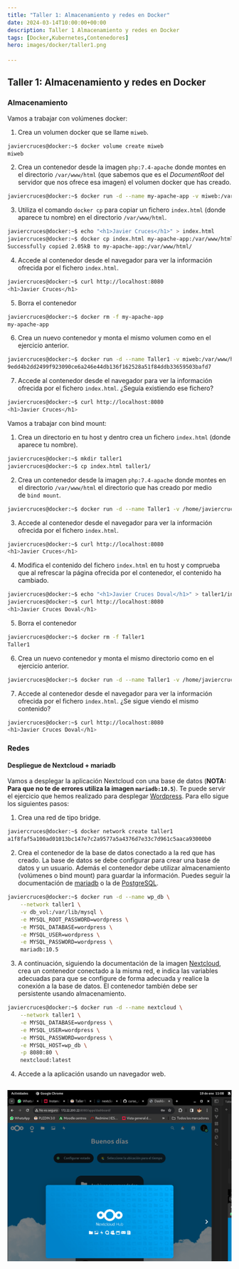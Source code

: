 ```yaml
---
title: "Taller 1: Almacenamiento y redes en Docker"
date: 2024-03-14T10:00:00+00:00
description: Taller 1 Almacenamiento y redes en Docker
tags: [Docker,Kubernetes,Contenedores]
hero: images/docker/taller1.png

---
```

##  Taller 1: Almacenamiento y redes en Docker 

###  Almacenamiento

Vamos a trabajar con volúmenes docker:

1. Crea un volumen docker que se llame `miweb`.

```bash
javiercruces@docker:~$ docker volume create miweb
miweb
```

2. Crea un contenedor desde la imagen `php:7.4-apache` donde montes en el directorio `/var/www/html` (que sabemos que es el _DocumentRoot_ del servidor que nos ofrece esa imagen) el volumen docker que has creado.

```bash
javiercruces@docker:~$ docker run -d --name my-apache-app -v miweb:/var/www/html -p 8080:80 php:7.4-apache
```

3. Utiliza el comando `docker cp` para copiar un fichero `index.html` (donde aparece tu nombre) en el directorio `/var/www/html`.

```bash
javiercruces@docker:~$ echo "<h1>Javier Cruces</h1>" > index.html
javiercruces@docker:~$ docker cp index.html my-apache-app:/var/www/html/
Successfully copied 2.05kB to my-apache-app:/var/www/html/
```

4. Accede al contenedor desde el navegador para ver la información ofrecida por el fichero `index.html`.

```bash
javiercruces@docker:~$ curl http://localhost:8080
<h1>Javier Cruces</h1>
```

5. Borra el contenedor

```bash
javiercruces@docker:~$ docker rm -f my-apache-app
my-apache-app
```

6. Crea un nuevo contenedor y monta el mismo volumen como en el ejercicio anterior.

```bash
javiercruces@docker:~$ docker run -d --name Taller1 -v miweb:/var/www/html -p 8080:80 php:7.4-apache
9edd4b2dd2499f923090ce6a246e44db136f162528a51f84ddb33659503bafd7
```

7. Accede al contenedor desde el navegador para ver la información ofrecida por el fichero `index.html`. ¿Seguía existiendo ese fichero?

```bash
javiercruces@docker:~$ curl http://localhost:8080
<h1>Javier Cruces</h1>
```

Vamos a trabajar con bind mount:

1. Crea un directorio en tu host y dentro crea un fichero `index.html` (donde aparece tu nombre).

```bash
javiercruces@docker:~$ mkdir taller1
javiercruces@docker:~$ cp index.html taller1/
```

2. Crea un contenedor desde la imagen `php:7.4-apache` donde montes en el directorio `/var/www/html` el directorio que has creado por medio de `bind mount`.

```bash
javiercruces@docker:~$ docker run -d --name Taller1 -v /home/javiercruces/taller1/:/var/www/html -p 8080:80 php:7.4-apache
```

3. Accede al contenedor desde el navegador para ver la información ofrecida por el fichero `index.html`.

```bash
javiercruces@docker:~$ curl http://localhost:8080
<h1>Javier Cruces</h1>
```

4. Modifica el contenido del fichero `index.html` en tu host y comprueba que al refrescar la página ofrecida por el contenedor, el contenido ha cambiado.

```bash
javiercruces@docker:~$ echo "<h1>Javier Cruces Doval</h1>" > taller1/index.html
javiercruces@docker:~$ curl http://localhost:8080
<h1>Javier Cruces Doval</h1>

```

5. Borra el contenedor

```bash
javiercruces@docker:~$ docker rm -f Taller1
Taller1
```

6. Crea un nuevo contenedor y monta el mismo directorio como en el ejercicio anterior.

```bash
javiercruces@docker:~$ docker run -d --name Taller1 -v /home/javiercruces/taller1/:/var/www/html -p 8080:80 php:7.4-apache
```

7. Accede al contenedor desde el navegador para ver la información ofrecida por el fichero `index.html`. ¿Se sigue viendo el mismo contenido?

```bash
javiercruces@docker:~$ curl http://localhost:8080
<h1>Javier Cruces Doval</h1>
```

### Redes

#### Despliegue de Nextcloud + mariadb

Vamos a desplegar la aplicación Nextcloud con una base de datos (**NOTA: Para que no te de errores utiliza la imagen `mariadb:10.5`**). Te puede servir el ejercicio que hemos realizado para desplegar [Wordpress](https://fp.josedomingo.org/iaw/4_docker/wordpress.html). Para ello sigue los siguientes pasos:

1. Crea una red de tipo bridge.

```bash
javiercruces@docker:~$ docker network create taller1          
a1f8faf5a100ad01013bc147e7c2a9577a5a4376d7e33c7d961c5aaca93000b0

```

2. Crea el contenedor de la base de datos conectado a la red que has creado. La base de datos se debe configurar para crear una base de datos y un usuario. Además el contenedor debe utilizar almacenamiento (volúmenes o bind mount) para guardar la información. Puedes seguir la documentación de [mariadb](https://hub.docker.com/_/mariadb) o la de [PostgreSQL](https://hub.docker.com/_/postgres).

```bash
javiercruces@docker:~$ docker run -d --name wp_db \
    --network taller1 \
    -v db_vol:/var/lib/mysql \
    -e MYSQL_ROOT_PASSWORD=wordpress \
    -e MYSQL_DATABASE=wordpress \
    -e MYSQL_USER=wordpress \
    -e MYSQL_PASSWORD=wordpress \
    mariadb:10.5
```

3. A continuación, siguiendo la documentación de la imagen [Nextcloud](https://hub.docker.com/_/nextcloud), crea un contenedor conectado a la misma red, e indica las variables adecuadas para que se configure de forma adecuada y realice la conexión a la base de datos. El contenedor también debe ser persistente usando almacenamiento.

```bash
javiercruces@docker:~$ docker run -d --name nextcloud \
    --network taller1 \
    -e MYSQL_DATABASE=wordpress \
    -e MYSQL_USER=wordpress \
    -e MYSQL_PASSWORD=wordpress \
    -e MYSQL_HOST=wp_db \
    -p 8080:80 \
    nextcloud:latest

```

4. Accede a la aplicación usando un navegador web.

```bash

```

![](/docker/taller1/img/Pasted_image_20240119110827.png)